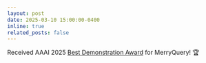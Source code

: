 ```yaml
---
layout: post
date: 2025-03-10 15:00:00-0400
inline: true
related_posts: false
---
```


Received AAAI 2025 [Best Demonstration Award](https://aaai.org/about-aaai/aaai-awards/aaai-25-paper-awards/) for MerryQuery! 🏆